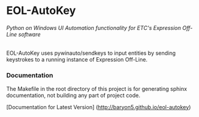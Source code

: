 EOL-AutoKey
===========

###### Python on Windows UI Automation functionality for ETC's Expression Off-Line software

EOL-AutoKey uses pywinauto/sendkeys to input entities by sending keystrokes to a running instance of Expression Off-Line.


### Documentation

The Makefile in the root directory of this project is for generating sphinx documentation, not building any part of project code.

[Documentation for Latest Version] (http://baryon5.github.io/eol-autokey)